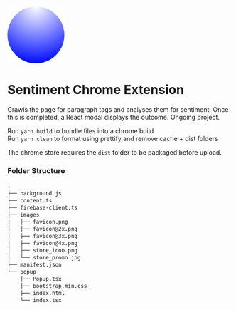 ![Logo](./src/images/store_icon.png)

# Sentiment Chrome Extension

Crawls the page for paragraph tags and analyses them for sentiment. Once this is completed, a React modal displays the outcome. Ongoing project.

Run `yarn build` to bundle files into a chrome build  
Run `yarn clean` to format using prettify and remove cache + dist folders

The chrome store requires the `dist` folder to be packaged before upload.

### Folder Structure

```
.
├── background.js
├── content.ts
├── firebase-client.ts
├── images
│   ├── favicon.png
│   ├── favicon@2x.png
│   ├── favicon@3x.png
│   ├── favicon@4x.png
│   ├── store_icon.png
│   └── store_promo.jpg
├── manifest.json
└── popup
    ├── Popup.tsx
    ├── bootstrap.min.css
    ├── index.html
    └── index.tsx
```
